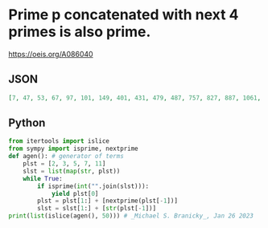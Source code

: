 # Prime p concatenated with next 4 primes is also prime\.
https://oeis.org/A086040
## JSON
```JSON
[7, 47, 53, 67, 97, 101, 149, 401, 431, 479, 487, 757, 827, 887, 1061, 1171, 1409, 1429, 1543, 1721, 1789, 1811, 1889, 1987, 2099, 2113, 2137, 2273, 2689, 2719, 2857, 3203, 3571, 3613, 3623, 3761, 3853, 3917, 3929, 4007, 4217, 4441, 4943, 5039, 5209, 5281, 5449]
```
## Python
```Python
from itertools import islice
from sympy import isprime, nextprime
def agen(): # generator of terms
    plst = [2, 3, 5, 7, 11]
    slst = list(map(str, plst))
    while True:
        if isprime(int("".join(slst))):
            yield plst[0]
        plst = plst[1:] + [nextprime(plst[-1])]
        slst = slst[1:] + [str(plst[-1])]
print(list(islice(agen(), 50))) # _Michael S. Branicky_, Jan 26 2023
```
